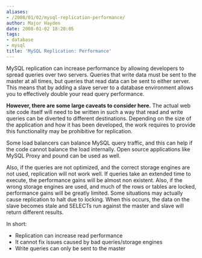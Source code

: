 ```yaml
---
aliases:
- /2008/01/02/mysql-replication-performance/
author: Major Hayden
date: 2008-01-02 18:20:05
tags:
- database
- mysql
title: 'MySQL Replication: Performance'
---
```


MySQL replication can increase performance by allowing developers to spread queries over two servers. Queries that write data must be sent to the master at all times, but queries that read data can be sent to either server. This means that by adding a slave server to a database environment allows you to effectively double your read query performance.

**However, there are some large caveats to consider here.** The actual web site code itself will need to be written in such a way that read and write queries can be diverted to different destinations. Depending on the size of the application and how it has been developed, the work requires to provide this functionality may be prohibitive for replication.

Some load balancers can balance MySQL query traffic, and this can help if the code cannot balance the load internally. Open source applications like MySQL Proxy and pound can be used as well.

Also, if the queries are not optimized, and the correct storage engines are not used, replication will not work well. If queries take an extended time to execute, the performance gains will be almost non existent. Also, if the wrong storage engines are used, and much of the rows or tables are locked, performance gains will be greatly limited. Some situations may actually cause replication to halt due to locking. When this occurs, the data on the slave becomes stale and SELECTs run against the master and slave will return different results.

In short:

  * Replication can increase read performance
  * It cannot fix issues caused by bad queries/storage engines
  * Write queries can only be sent to the master